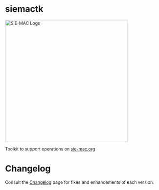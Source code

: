 # siemactk

<img width="400" alt="SIE-MAC Logo" src="https://sie-mac.org/wp-content/uploads/2020/02/sector1.png">

Toolkit to support operations on [sie-mac.org](https://sie-mac.org)

# Changelog

Consult the [Changelog](CHANGELOG.md) page for fixes and enhancements of each version.
